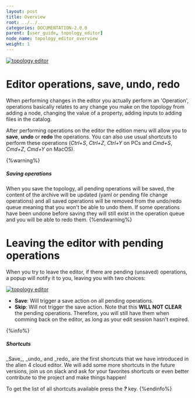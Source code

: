```yaml
---
layout: post
title: Overview
root: ../../..
categories: DOCUMENTATION-2.0.0
parent: [user_guide, topology_editor]
node_name: topology_editor_overview
weight: 1
---
```



[![topology editor](../../images/2.0.0/user_guide/topology_editor/topology_editor.png)](../../images/2.0.0/user_guide/topology_editor/topology_editor.png)

# Editor operations, save, undo, redo

When performing changes in the editor you actually perform an 'Operation', operations basically relates to any change you make on the topology from adding a node, changing the value of a property, adding inputs to adding files in the catalog.

After performing operations on the editor the edition menu will allow you to __save__, __undo__ or __redo__ the operations. You can also use usual shortcuts to perform these operations (_Ctrl+S_, _Ctrl+Z_, _Ctrl+Y_ on PCs and _Cmd+S_, _Cmd+Z_, _Cmd+Y_ on MacOS).

{%warning%}
<h5>Saving operations</h5>
When you save the topology, all pending operations will be saved, the content of the archive will be updated (yaml or pending file change operations) and all saved operations will be removed from the undo/redo queue meaning that you won't be able to undo them. If some operations have been undone before saving they will still exist in the operation queue and you will be able to redo them.
{%endwarning%}

# Leaving the editor with pending operations

When you try to leave the editor, if there are pending (unsaved) operations, a popup will notify it to you, leaving you with two choices:

[![topology editor](../../images/2.0.0/user_guide/topology_editor/unsave_changes_popup.png)](../../images/2.0.0/user_guide/topology_editor/unsave_changes_popup.png)

- __Save__: Will trigger a save action on all pending operations.
- __Skip__: Will not trigger the save action. Note that this __WILL NOT CLEAR__ the pending operations. Therefore, you will still have them when comming back on the editor, as long as your edit session hasn't expired.

{%info%}
<h5>Shortcuts</h5>
_Save_, _undo_ and _redo_ are the first shortcuts that we have introduced in the alien 4 cloud editor. We will add some more shortcuts in the future versions, join us on slack and ask for your favorites shortcuts or even better contribute to the project and make things happen!

To get the list of all shortcuts available press the ___?___ key.
{%endinfo%}
